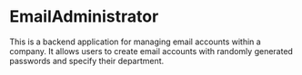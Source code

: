 # EmailAdministrator
This is a backend application for managing email accounts within a company. It allows users to create email accounts with randomly generated passwords and specify their department.
